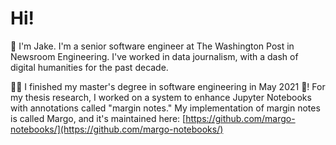 # Hi! 

👋 I'm Jake. I'm a senior software engineer at The Washington Post in Newsroom Engineering. I've worked in data journalism, with a dash of digital humanities for the past decade.

👨‍🎓 I finished my master's degree in software engineering in May 2021 🎉! For my thesis research, I worked on a system to enhance Jupyter Notebooks with annotations called "margin notes." My implementation of margin notes is called Margo, and it's maintained here: [https://github.com/margo-notebooks/](https://github.com/margo-notebooks/)

<!--
**jakekara/jakekara** is a ✨ _special_ ✨ repository because its `README.md` (this file) appears on your GitHub profile.

Here are some ideas to get you started:

- 🔭 I’m currently working on ...
- 🌱 I’m currently learning ...
- 👯 I’m looking to collaborate on ...
- 🤔 I’m looking for help with ...
- 💬 Ask me about ...
- 📫 How to reach me: ...
- 😄 Pronouns: ...
- ⚡ Fun fact: ...
-->
